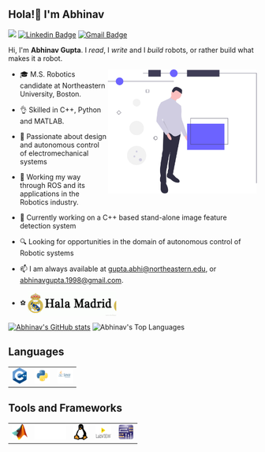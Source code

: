 ## Hola!👋 I'm Abhinav

<!--
**abhinavG37/abhinavG37** is a ✨ _special_ ✨ repository because its `README.md` (this file) appears on your GitHub profile.

Here are some ideas to get you started:

- 🔭 I’m currently working on ...
- 🌱 I’m currently learning ...
- 👯 I’m looking to collaborate on ...
- 🤔 I’m looking for help with ...
- 💬 Ask me about ...
- 📫 How to reach me: ...
- 😄 Pronouns: ...
- ⚡ Fun fact: ...
-->
![](https://visitor-badge.laobi.icu/badge?page_id=abhinavG37.abhinavG37)
[![Linkedin Badge](https://img.shields.io/badge/-Abhinav_Gupta-2867b2?style=flat&logo=Linkedin&logoColor=white&link=https://www.linkedin.com/in/abhinav-gupta-37a7aa87/)](https://www.linkedin.com/in/abhinav-gupta-37a7aa87/)
[![Gmail Badge](https://img.shields.io/badge/-gupta.abhi-D14836?style=flat&logo=gmail&logoColor=white&link=mailto:gupta.abhi@northeastern.edu)](mailto:gupta.abhi@northeastern.edu)
<!-- [![Website Badge](https://img.shields.io/badge/-abhinavg37-ff7139?style=flat&link=)]() -->

Hi, I'm **Abhinav Gupta**. I _read_, I _write_ and I _build_ robots, or rather build what makes it a robot.

<a href='https://undraw.co/'> 
    <img align='right' alt='programmer' width=60% src='./Illustration.svg' />
</a>

- 🎓 M.S. Robotics candidate at Northeastern University, Boston.

- 👌 Skilled in  C++, Python and MATLAB.

- 💭 Passionate about design and autonomous control of electromechanical systems

- 🌱 Working my way through ROS and its applications in the Robotics industry.

- 🔭 Currently working on a C++ based stand-alone image feature detection system

- 🔍 Looking for opportunities in the domain of autonomous control of Robotic systems

- 📫 I am always available at [gupta.abhi@northeastern.edu](mailto:gupta.abhi@northeastern.edu), or [abhinavgupta.1998@gmail.com](mailto:abhinavgupta1998@gmail.com).

- ⚽ <img alt="Hala Madrid" src="https://github.com/abhinavG37/abhinavG37/blob/main/.github/images/real-madrid-hala-madrid.gif" height="50px" widht="100px" align="center">

[![Abhinav's GitHub stats](https://github-readme-stats-git-master-guptaabhi-northeastern.vercel.app/api?username=abhinavG37)](https://github.com/abhinavG37/github-readme-stats)
![Abhinav's Top Languages](https://github-readme-stats-git-master-guptaabhi-northeastern.vercel.app/api/top-langs/?username=abhinavG37&theme=tokyonight)

## Languages

<table>
    <tr>
        <td>
            <img alt='C++' width='32px' height='32px' src='https://github.com/abhinavG37/abhinavG37/blob/main/.github/images/cpp.png'/>
        </td>
        <td>
            <img alt='python' width='32px' height='32px' src='https://github.com/abhinavG37/abhinavG37/blob/main/.github/images/python.png'/>
        </td>
        <td>
            <img alt='java' width='32px' height='32px' src='https://github.com/abhinavG37/abhinavG37/blob/main/.github/images/java.png'/>
        </td>
   </tr>
</table>

## Tools and Frameworks

<table>
    <tr>
        <td>
            <img alt='MATLAB' width='32px' height='32px' src='https://github.com/abhinavG37/abhinavG37/blob/main/.github/images/Matlab_Logo.png'/> 
        </td>
        <td>
            <img alt='ROS' width='64px' height='32px' src='https://github.com/abhinavG37/abhinavG37/blob/main/.github/images/ROS_Icon.png'/> 
        </td>
        <td>
            <img alt='Linux' width='32px' height='32px' src='https://github.com/abhinavG37/abhinavG37/blob/main/.github/images/TUX.png'/>
        </td>
        <td>
            <img alt='LabVIEW' width='32px' height='32px' src='https://github.com/abhinavG37/abhinavG37/blob/main/.github/images/LABVIEW_IMAGE.png'/>
        </td>
        <td>
            <img alt='Multisim' width='32px' height='32px' src='https://github.com/abhinavG37/abhinavG37/blob/main/.github/images/MULTISIM.png'/>
        </td>
    </tr>
</table>


